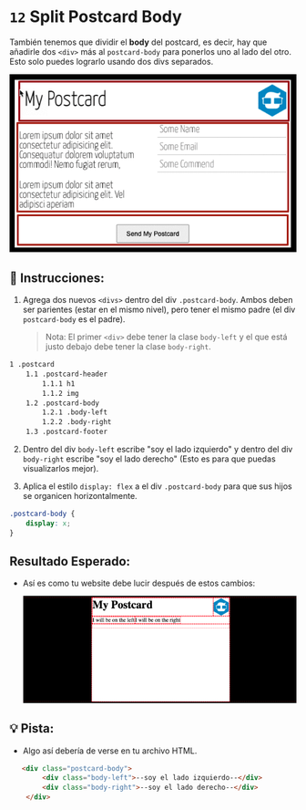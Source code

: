 # `12` Split Postcard Body

También tenemos que dividir el **body** del postcard, es decir, hay que añadirle dos `<div>` más al `postcard-body` para ponerlos uno al lado del otro. Esto solo puedes lograrlo usando dos divs separados.

![Split Postcard Body](../../assets/12-split-postcard-body.gif?raw=true)

## 📝 Instrucciones:

1. Agrega dos nuevos `<divs>` dentro del div `.postcard-body`. Ambos deben ser parientes (estar en el mismo nivel), pero tener el mismo padre (el div `postcard-body` es el padre).

   > Nota: El primer `<div>` debe tener la clase `body-left` y el que está justo debajo debe tener la clase `body-right`.

```txt
1 .postcard
    1.1 .postcard-header
        1.1.1 h1
        1.1.2 img
    1.2 .postcard-body
        1.2.1 .body-left
        1.2.2 .body-right
    1.3 .postcard-footer
```

2. Dentro del div `body-left` escribe "soy el lado izquierdo" y dentro del div `body-right` escribe "soy el lado derecho" (Esto es para que puedas visualizarlos mejor).

3. Aplica el estilo `display: flex` a el div `.postcard-body` para que sus hijos se organicen horizontalmente.

```css
.postcard-body {
	display: x;
}
```

## Resultado Esperado:

+ Así es como tu website debe lucir después de estos cambios:

    ![postcard body preview](../../assets/VZS6rNiYfC.gif?raw=true)

## 💡 Pista:

+ Algo así debería de verse en tu archivo HTML.

```html
   <div class="postcard-body">
		<div class="body-left">--soy el lado izquierdo--</div>
		<div class="body-right">--soy el lado derecho--</div>
	</div>
```
